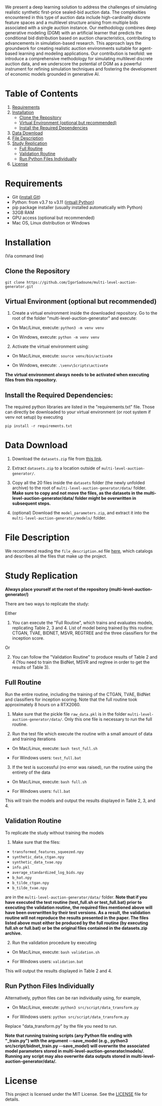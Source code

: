 We present a deep learning solution to address the challenges of simulating realistic synthetic first-price sealed-bid auction data. The complexities encountered in this type of auction data include high-cardinality discrete feature spaces and a multilevel structure arising from multiple bids associated with a single auction instance. Our methodology combines deep generative modeling (DGM) with an artificial learner that predicts the conditional bid distribution based on auction characteristics, contributing to advancements in simulation-based research. This approach lays the groundwork for creating realistic auction environments suitable for agent-based learning and modeling applications. Our contribution is twofold: we introduce a comprehensive methodology for simulating multilevel discrete auction data, and we underscore the potential of DGM as a powerful instrument for refining simulation techniques and fostering the development of economic models grounded in generative AI.

# Table of Contents

1. [Requirements](#requirements)
2. [Installation](#installation)
   - [Clone the Repository](#clone-the-repository)
   - [Virtual Environment (optional but recommended)](#virtual-environment-optional-but-recommended)
   - [Install the Required Dependencies](#install-the-required-dependencies)
3. [Data Download](#data-download)
4. [File Description](#file-description)
5. [Study Replication](#study-replication)
   - [Full Routine](#full-routine)
   - [Validation Routine](#validation-routine)
   - [Run Python Files Individually](#run-python-files-individually)
6. [License](#license)


# Requirements 

- Git ([install Git](https://git-scm.com/book/en/v2/Getting-Started-Installing-Git))
- Python: from v3.7 to v3.11 ([intsall Python](https://www.python.org/downloads/))
- pip package installer (usually installed automatically with Python)
- 32GB RAM
- GPU access (optional but recommended)
- Mac OS, Linux distribution or Windows

# Installation

(Via command line)

## Clone the Repository

`git clone https://github.com/IgorSadoune/multi-level-auction-generator.git`

## Virtual Environment (optional but recommended)

1. Create a virtual environment inside the downloaded repository. Go to the root of the folder "multi-level-auction-generator" and execute:

- On Mac/Linux, execute:
   `python3 -m venv venv`
  
- On Windows, execute:
   `python -m venv venv`

2. Activate the virtual environment using:

- On Mac/Linux, execute:
  `source venv/bin/activate`
  
- On Windows, execute:
  `.\venv\Scripts\activate`

**The virtual environment always needs to be activated when executing files from this repository.**

## Install the Required Dependencies:

The required python libraries are listed in the "requirements.txt" file. Those can directly be downloaded to your virtual environment (or root system if venv not setup) by executing

`pip install -r requirements.txt`

# Data Download

1. Download the `datasets.zip` file from [this link](https://zenodo.org/records/10649028).

2. Extract `datasets.zip` to a location outside of `multi-level-auction-generator/`.

3. Copy all the 20 files inside the `datasets` folder (the newly unfolded archive) to the root of `multi-level-auction-generator/data/` folder. 
**Make sure to copy and not move the files, as the datasets in the multi-level-auction-generator/data/ folder might be overwritten in subsequent steps.**

4. (optional) Download the `model_parameters.zip`, and extract it into the `multi-level-auction-generator/models/` folder.

# File Description
We recommend reading the `file_description.md` file [here](https://github.com/IgorSadoune/multi-level-auction-generator/blob/master/file_description.md), which catalogs and describes all the files that make up the project.

# Study Replication

**Always place yourself at the root of the repository (multi-level-auction-generator/)**

There are two ways to replicate the study:

Either 

1. You can execute the "Full Routine", which trains and evaluates models, replicating Table 2, 3 and 4. List of model being trained by this routine: CTGAN, TVAE, BIDNET, MSVR, REGTREE and the three classifiers for the inception score.

Or

2. You can follow the "Validation Routine" to produce results of Table 2 and 4 (You need to train the BidNet, MSVR and regtree in order to get the results of Table 3).

## Full Routine

Run the entire routine, including the training of the CTGAN, TVAE, BidNet and classifiers for inception scoring. Note that the full routine took approximately 8 hours on a RTX2060.

1. Make sure that the pickle file `raw_data.pkl` is in the folder `multi-level-auction-generator/data/`. Only this one file is necessary to run the full routine. 

2. Run the test file which execute the routine with a small amount of data and training iterations

- On Mac/Linux, execute:
 `bash test_full.sh`

- For Windows users:
 `test_full.bat`

3. If the test is successful (no error was raised), run the routine using the entirety of the data

- On Mac/Linux, execute:
 `bash full.sh`

- For Windows users:
 `full.bat`

This will train the models and output the results displayed in Table 2, 3, and 4.

## Validation Routine

To replicate the study without training the models

1. Make sure that the files:

- `transformed_features_squeezed.npy`
- `synthetic_data_ctgan.npy`
- `synthetic_data_tvae.npy`
- `info.pkl`
- `average_standardized_log_bids.npy`
- `b_hat.npy`
- `b_tilde_ctgan.npy`
- `b_tilde_tvae.npy`

are in the `multi-level-auction-generator/data/` folder.
**Note that if you have executed the test routine (test_full.sh or test_full.bat) prior to executing the validation routine, the required files mentioned above will have been overwritten by their test versions. As a result, the validation routine will not reproduce the results presented in the paper. The files listed above must either be produced by the full routine (by executing full.sh or full.bat) or be the original files contained in the datasets.zip archive.**

2. Run the validation procedure by executing

- On Mac/Linux, execute:
 `bash validation.sh`

- For Windows users:
 `validation.bat`

This will output the results displayed in Table 2 and 4.

## Run Python Files Individually

Alternatively, python files can be ran individually using, for example,

- On Mac/Linux, execute:
 `python3 src/script/data_transform.py`
 
- For Windows users:
 `python src/script/data_transform.py`

Replace "data_transform.py" by the file you need to run. 

**Note that running training scripts (any Python file ending with "_train.py") with the argument --save_model (e.g., python3 src/script/bidnet_train.py --save_model) will overwrite the associated model parameters stored in multi-level-auction-generator/models/. Running any script may also overwrite data outputs stored in multi-level-auction-generator/data/.** 

# License

This project is licensed under the MIT License. See the [LICENSE](LICENSE) file for details.

